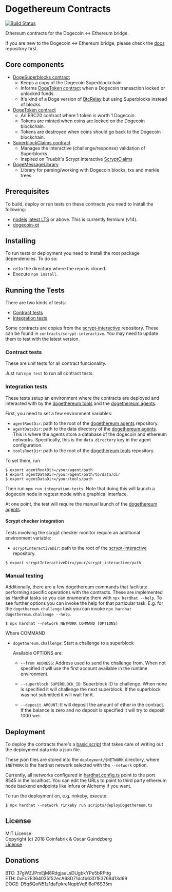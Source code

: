 # Dogethereum Contracts

[![Build Status](https://travis-ci.org/dogethereum/dogethereum-contracts.svg?branch=master)](https://travis-ci.org/dogethereum/dogethereum-contracts)

Ethereum contracts for the Dogecoin <-> Ethereum bridge.

If you are new to the Dogecoin <-> Ethereum bridge, please check the [docs](https://github.com/dogethereum/docs) repository first.

## Core components
- [DogeSuperblocks contract](contracts/DogeSuperblocks.sol)
  - Keeps a copy of the Dogecoin Superblockchain
  - Informs [DogeToken contract](contracts/token/DogeToken.sol) when a Dogecoin transaction locked or unlocked funds.
  - It's kind of a Doge version of [BtcRelay](https://github.com/ethereum/btcrelay) but using Superblocks instead of blocks.
- [DogeToken contract](contracts/token/DogeToken.sol)
  - An ERC20 contract where 1 token is worth 1 Dogecoin.
  - Tokens are minted when coins are locked on the Dogecoin blockchain.
  - Tokens are destroyed when coins should go back to the Dogecoin blockchain.
- [SuperblockClaims contract](contracts/SuperblockClaims.sol)
  - Manages the interactive (challenge/response) validation of Superblocks.
  - Inspired on Truebit's Scrypt interactive [ScryptClaims](https://github.com/TrueBitFoundation/scrypt-interactive/blob/master/contracts/ScryptClaims.sol)
- [DogeMessageLibrary](contracts/DogeParser/DogeMessageLibrary.sol)
  - Library for parsing/working with Dogecoin blocks, txs and merkle trees

## Prerequisites

To build, deploy or run tests on these contracts you need to install the following:
- [nodejs](https://nodejs.org) [latest LTS](https://nodejs.org/en/about/releases/) or above. This is currently fermium (v14).
- [dogecoin-qt](https://github.com/dogecoin/dogecoin)

## Installing

To run tests or deployment you need to install the root package dependencies. To do so:

- `cd` to the directory where the repo is cloned.
- Execute `npm install`.

## Running the Tests

There are two kinds of tests:

- [Contract tests](#contract-tests)
- [Integration tests](#integration-tests)

Some contracts are copies from the [scrypt-interactive] repository. These can be found in `contracts/scrypt-interactive`. You may need to update them to test with the latest version.

### Contract tests

These are unit tests for all contract funcionality.

Just run `npm test` to run all contract tests.

### Integration tests

These tests setup an environment where the contracts are deployed and interacted with by the [dogethereum tools] and the [dogethereum agents].

First, you need to set a few environment variables:
- `agentRootDir`: path to the root of the [dogethereum agents] repository.
- `agentDataDir`: path to the data directory of the [dogethereum agents]. This is where the agents store a database of the dogecoin and ethereum networks. Specifically, this is the `data.directory` key in the agent configuration.
- `toolsRootDir`: path to the root of the [dogethereum tools] repository.

To set them, run
```shell
$ export agentRootDir=/your/agent/path
$ export agentDataDir=/your/agent/path/to/data/dir
$ export agentDataDir=/your/tools/path
```

Then run `npm run integration-tests`. Note that doing this will launch a dogecoin node in regtest mode with a graphical interface.

At one point, the test will require the manual launch of the [dogethereum agents].

#### Scrypt checker integration

Tests involving the scrypt checker monitor require an additional environment variable:

- `scryptInteractiveDir`: path to the root of the [scrypt-interactive] repository.

```shell
$ export scryptInteractiveDir=/your/scrypt-interactive/path
```

### Manual testing

Additionally, there are a few dogethereum commands that facilitate performing specific operations with the contracts.
These are implemented as Hardhat tasks so you can enumerate them with `npx hardhat --help`.
To see further options you can invoke the help for that particular task. E.g. for the `dogethereum.challenge` task you can invoke `npx hardhat dogethereum.challenge --help`.

```shell
$ npx hardhat --network NETWORK COMMAND [OPTIONS]
```
Where COMMAND

- `dogethereum.challenge`: Start a challenge to a superblock

  Available OPTIONS are:

  - `--from ADDRESS`: Address used to send the challenge from.
    When not specified it will use the first account available in the runtime environment.

  - `--superblock SUPERBLOCK_ID`: Superblock ID to challenge.
    When none is specified it will challenge the next superblock.
    If the superblock was not submitted it will wait for it.

  - `--deposit AMOUNT`: It will deposit the amount of ether in the contract.
    If the balance is zero and no deposit is specified it
    will try to deposit 1000 wei.

## Deployment

To deploy the contracts there's a [basic script](scripts/deployDogethereum.ts) that takes care of writing out the deployment data into a json file.

These json files are stored into the `deployment/$NETWORK` directory, where `$NETWORK` is the hardhat network selected with the `--network` option.

Currently, all networks configured in [hardhat.config.ts](hardhat.config.ts) point to the port 8545 in the localhost. You can edit the URLs to point to third party ethereum node backend endpoints like Infura or Alchemy if you want.

To run the deployment on, e.g. rinkeby, execute:
```shell
$ npx hardhat --network rinkeby run scripts/deployDogethereum.ts
```

## License

MIT License<br/>
Copyright (c) 2018 Coinfabrik & Oscar Guindzberg<br/>
[License](LICENSE)

## Donations

BTC: 37gWZJPmEjM8RdgjauLsDUgbkYPe5bRFttg<br/>
ETH: 0xFc7E364035f52ecA68D71dcfb63D1E3769413d69<br/>
DOGE: D5q6QoN51z1daFpkreNqpbVq6i6oP6S35m

[dogethereum tools]: https://github.com/dogethereum/dogethereum-tools
[dogethereum agents]: https://github.com/dogethereum/dogethereum-agents
[scrypt-interactive]: https://github.com/dogethereum/scrypt-interactive